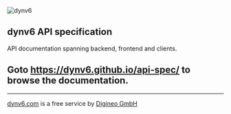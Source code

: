 ![dynv6](https://github.com/user-attachments/assets/2fdeda3a-adb9-4984-adae-dcd935c6932a)

## dynv6 API specification

API documentation spanning backend, frontend and clients.

## Goto <https://dynv6.github.io/api-spec/> to browse the documentation.

---

[dynv6.com](https://dynv6.com/) is a free service by
[Digineo GmbH](https://www.digineo.de/)
